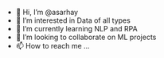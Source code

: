 - 👋 Hi, I’m @asarhay
- 👀 I’m interested in Data of all types
- 🌱 I’m currently learning NLP and RPA
- 💞️ I’m looking to collaborate on ML projects 
- 📫 How to reach me ...

<!---
asarhay/asarhay is a ✨ special ✨ repository because its `README.md` (this file) appears on your GitHub profile.
You can click the Preview link to take a look at your changes.
--->
